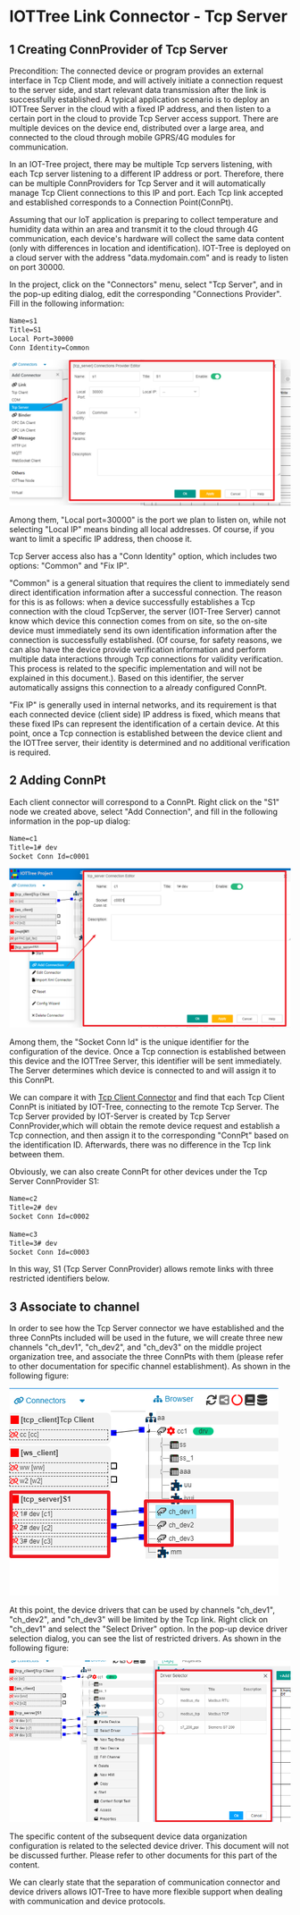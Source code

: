 IOTTree Link Connector - Tcp Server
==

## 1 Creating ConnProvider of Tcp Server


Precondition: The connected device or program provides an external interface in Tcp Client mode, and will actively initiate a connection request to the server side, and start relevant data transmission after the link is successfully established. A typical application scenario is to deploy an IOTTree Server in the cloud with a fixed IP address, and then listen to a certain port in the cloud to provide Tcp Server access support. There are multiple devices on the device end, distributed over a large area, and connected to the cloud through mobile GPRS/4G modules for communication.

In an IOT-Tree project, there may be multiple Tcp servers listening, with each Tcp server listening to a different IP address or port. Therefore, there can be multiple ConnProviders for Tcp Server and it will automatically manage Tcp Client connections to this IP and port. Each Tcp link accepted and established corresponds to a Connection Point(ConnPt).

Assuming that our IoT application is preparing to collect temperature and humidity data within an area and transmit it to the cloud through 4G communication, each device's hardware will collect the same data content (only with differences in location and identification). IOT-Tree is deployed on a cloud server with the address "data.mydomain.com" and is ready to listen on port 30000.

In the project, click on the "Connectors" menu, select "Tcp Server", and in the pop-up editing dialog, edit the corresponding "Connections Provider". Fill in the following information:

```
Name=s1
Title=S1
Local Port=30000
Conn Identity=Common
```
<img src="../img/conn/c008.png">


Among them, "Local port=30000" is the port we plan to listen on, while not selecting "Local IP" means binding all local addresses. Of course, if you want to limit a specific IP address, then choose it.

Tcp Server access also has a "Conn Identity" option, which includes two options: "Common" and "Fix IP".

"Common" is a general situation that requires the client to immediately send direct identification information after a successful connection. The reason for this is as follows: when a device successfully establishes a Tcp connection with the cloud TcpServer, the server (IOT-Tree Server) cannot know which device this connection comes from on site, so the on-site device must immediately send its own identification information after the connection is successfully established. (Of course, for safety reasons, we can also have the device provide verification information and perform multiple data interactions through Tcp connections for validity verification. This process is related to the specific implementation and will not be explained in this document.). Based on this identifier, the server automatically assigns this connection to a already configured ConnPt.

"Fix IP" is generally used in internal networks, and its requirement is that each connected device (client side) IP address is fixed, which means that these fixed IPs can represent the identification of a certain device. At this point, once a Tcp connection is established between the device client and the IOTTree server, their identity is determined and no additional verification is required.


## 2 Adding ConnPt



Each client connector will correspond to a ConnPt. Right click on the "S1" node we created above, select "Add Connection", and fill in the following information in the pop-up dialog:


```
Name=c1
Title=1# dev
Socket Conn Id=c0001 
```
<img src="../img/conn/c009.png">



Among them, the "Socket Conn Id" is the unique identifier for the configuration of the device. Once a Tcp connection is established between this device and the IOTTree Server, this identifier will be sent immediately. The Server determines which device is connected to and will assign it to this ConnPt.

We can compare it with <a href="link_tcpclient.md">Tcp Client Connector</a> and find that each Tcp Client ConnPt is initiated by IOT-Tree, connecting to the remote Tcp Server. The Tcp Server provided by IOT-Server is created by Tcp Server ConnProvider,which will obtain the remote device request and establish a Tcp connection, and then assign it to the corresponding "ConnPt" based on the identification ID. Afterwards, there was no difference in the Tcp link between them.

Obviously, we can also create ConnPt for other devices under the Tcp Server ConnProvider S1:


```
Name=c2
Title=2# dev
Socket Conn Id=c0002

Name=c3
Title=3# dev
Socket Conn Id=c0003
```



In this way, S1 (Tcp Server ConnProvider) allows remote links with three restricted identifiers below.


## 3 Associate to channel



In order to see how the Tcp Server connector we have established and the three ConnPts included will be used in the future, we will create three new channels "ch_dev1", "ch_dev2", and "ch_dev3" on the middle project organization tree, and associate the three ConnPts with them (please refer to other documentation for specific channel establishment). As shown in the following figure:


<img src="../img/conn/c010.png">



At this point, the device drivers that can be used by channels "ch_dev1", "ch_dev2", and "ch_dev3" will be limited by the Tcp link. Right click on "ch_dev1" and select the "Select Driver" option. In the pop-up device driver selection dialog, you can see the list of restricted drivers. As shown in the following figure:


<img src="../img/conn/c011.png">



The specific content of the subsequent device data organization configuration is related to the selected device driver. This document will not be discussed further. Please refer to other documents for this part of the content.

We can clearly state that the separation of communication connector and device drivers allows IOT-Tree to have more flexible support when dealing with communication and device protocols.

